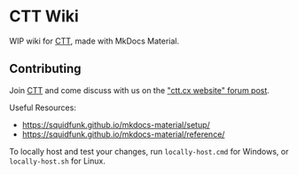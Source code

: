 # CTT Wiki

WIP wiki for [CTT](https://discord.com/invite/ctt), made with MkDocs Material.

## Contributing
Join [CTT](https://discord.com/invite/ctt) and come discuss with us on the ["ctt.cx website" forum post](https://discord.com/channels/774315187183288411/1153901211028819968).

Useful Resources:
- https://squidfunk.github.io/mkdocs-material/setup/
- https://squidfunk.github.io/mkdocs-material/reference/

To locally host and test your changes, run `locally-host.cmd` for Windows, or `locally-host.sh` for Linux.
